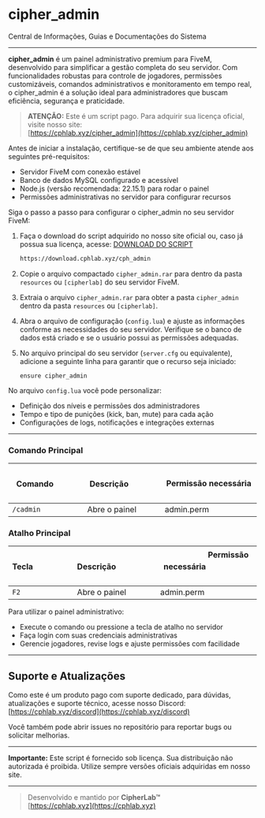 # cipher_admin

Central de Informações, Guias e Documentações do Sistema

---

**cipher_admin** é um painel administrativo premium para FiveM, desenvolvido para simplificar a gestão completa do seu servidor. Com funcionalidades robustas para controle de jogadores, permissões customizáveis, comandos administrativos e monitoramento em tempo real, o cipher_admin é a solução ideal para administradores que buscam eficiência, segurança e praticidade.

> **ATENÇÃO:** Este é um script pago. Para adquirir sua licença oficial, visite nosso site:  
> [https://cphlab.xyz/cipher_admin](https://cphlab.xyz/cipher_admin)

Antes de iniciar a instalação, certifique-se de que seu ambiente atende aos seguintes pré-requisitos:

- Servidor FiveM com conexão estável  
- Banco de dados MySQL configurado e acessível  
- Node.js (versão recomendada: 22.15.1) para rodar o painel  
- Permissões administrativas no servidor para configurar recursos  

Siga o passo a passo para configurar o cipher_admin no seu servidor FiveM:

1. Faça o download do script adquirido no nosso site oficial ou, caso já possua sua licença, acesse: [DOWNLOAD DO SCRIPT](https://download.cphlab.xyz/cph_admin)

    ```bash
    https://download.cphlab.xyz/cph_admin
    ```

2. Copie o arquivo compactado `cipher_admin.rar` para dentro da pasta `resources` ou `[cipherlab]` do seu servidor FiveM.

3. Extraia o arquivo `cipher_admin.rar` para obter a pasta `cipher_admin` dentro da pasta `resources` ou `[cipherlab]`.

4. Abra o arquivo de configuração (`config.lua`) e ajuste as informações conforme as necessidades do seu servidor. Verifique se o banco de dados está criado e se o usuário possui as permissões adequadas.

5. No arquivo principal do seu servidor (`server.cfg` ou equivalente), adicione a seguinte linha para garantir que o recurso seja iniciado:

    ```
    ensure cipher_admin
    ```

No arquivo `config.lua` você pode personalizar:

- Definição dos níveis e permissões dos administradores  
- Tempo e tipo de punições (kick, ban, mute) para cada ação  
- Configurações de logs, notificações e integrações externas  

---

### Comando Principal

|ㅤㅤㅤ ㅤ  ㅤㅤComandoㅤㅤㅤ   ㅤㅤㅤ|ㅤㅤㅤㅤ  ㅤ ㅤDescriçãoㅤ ㅤ  ㅤㅤㅤㅤ|ㅤㅤㅤㅤ ㅤ  ㅤPermissão necessáriaㅤㅤㅤ ㅤ  ㅤㅤ|
|------------|----------------------|---------------------|
| `/cadmin`  | Abre o painel        | admin.perm          |

### Atalho Principal

|ㅤㅤㅤㅤㅤㅤㅤTeclaㅤㅤㅤㅤㅤㅤㅤ|ㅤㅤㅤㅤㅤㅤㅤDescriçãoㅤㅤㅤㅤㅤㅤㅤ|ㅤㅤㅤㅤㅤㅤPermissão necessáriaㅤㅤㅤㅤㅤㅤㅤ|
|-------|-----------------|---------------------|
| `F2`  | Abre o painel   | admin.perm          |

Para utilizar o painel administrativo:

- Execute o comando ou pressione a tecla de atalho no servidor  
- Faça login com suas credenciais administrativas  
- Gerencie jogadores, revise logs e ajuste permissões com facilidade  

---

## Suporte e Atualizações

Como este é um produto pago com suporte dedicado, para dúvidas, atualizações e suporte técnico, acesse nosso Discord:  
[https://cphlab.xyz/discord](https://cphlab.xyz/discord)

Você também pode abrir issues no repositório para reportar bugs ou solicitar melhorias.

---

**Importante:** Este script é fornecido sob licença. Sua distribuição não autorizada é proibida. Utilize sempre versões oficiais adquiridas em nosso site.

---

> Desenvolvido e mantido por **CipherLab™**  
> [https://cphlab.xyz](https://cphlab.xyz)

